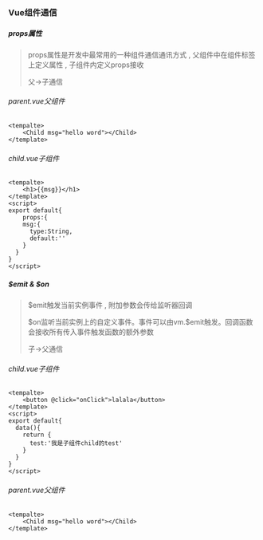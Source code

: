 ### Vue组件通信





##### props属性

> props属性是开发中最常用的一种组件通信通讯方式 , 父组件中在组件标签上定义属性 , 子组件内定义props接收
>
> 父->子通信

###### parent.vue父组件

```vue
<tempalte>
	<Child msg="hello word"></Child>
</template>
```

###### child.vue子组件

```vue
<tempalte>
	<h1>{{msg}}</h1>
</template>
<script>
export default{
	props:{
    msg:{
      type:String,
      default:''
    }
  }
}
</script>
```



##### $emit & \$on

> $emit触发当前实例事件 , 附加参数会传给监听器回调
>
> \$on监听当前实例上的自定义事件。事件可以由vm.$emit触发。回调函数会接收所有传入事件触发函数的额外参数 
>
> 子->父通信

###### child.vue子组件

```vue
<tempalte>
	<button @click="onClick">lalala</button>
</template>
<script>
export default{
  data(){
    return {
      test:'我是子组件child的test'
    }
  }
}
</script>
```

###### parent.vue父组件

```vue
<tempalte>
	<Child msg="hello word"></Child>
</template>
```









































